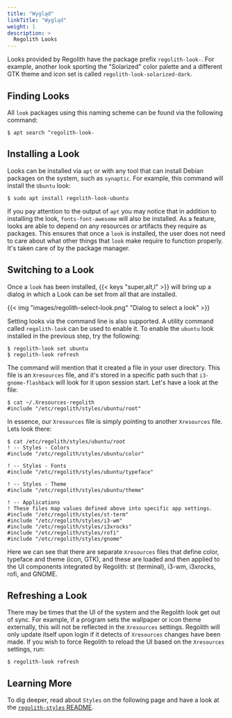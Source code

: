 ```yaml
---
title: "Wygląd"
linkTitle: "Wygląd"
weight: 1
description: >
  Regolith Looks
---
```


Looks provided by Regolith have the package prefix `regolith-look-`. For example, another look sporting the "Solarized" color palette and a different GTK theme and icon set is called `regolith-look-solarized-dark`.

## Finding Looks

All `look` packages using this naming scheme can be found via the following command:

```console
$ apt search ^regolith-look-
```

## Installing a Look

Looks can be installed via `apt` or with any tool that can install Debian packages on the system, such as `synaptic`. For example, this command will install the `Ubuntu` look:

```console
$ sudo apt install regolith-look-ubuntu
```

If you pay attention to the output of `apt` you may notice that in addition to installing the look, `fonts-font-awesome` will also be installed. As a feature, looks are able to depend on any resources or artifacts they require as packages. This ensures that once a `look` is installed, the user does not need to care about what other things that `look` make require to function properly. It's taken care of by the package manager.

## Switching to a Look

Once a `look` has been installed, {{< keys "super,alt,l" >}} will bring up a dialog in which a Look can be set from all that are installed.

{{< img "images/regolith-select-look.png" "Dialog to select a look" >}}

Setting looks via the command line is also supported. A utility command called `regolith-look` can be used to enable it. To enable the `ubuntu` look installed in the previous step, try the following:

```console
$ regolith-look set ubuntu
$ regolith-look refresh
```

The command will mention that it created a file in your user directory. This file is an `Xresources` file, and it's stored in a specific path such that `i3-gnome-flashback` will look for it upon session start. Let's have a look at the file:

```console
$ cat ~/.Xresources-regolith
#include "/etc/regolith/styles/ubuntu/root"
```

In essence, our `Xresources` file is simply pointing to another `Xresources` file. Lets look there:

```console
$ cat /etc/regolith/styles/ubuntu/root
! -- Styles - Colors
#include "/etc/regolith/styles/ubuntu/color"

! -- Styles - Fonts
#include "/etc/regolith/styles/ubuntu/typeface"

! -- Styles - Theme
#include "/etc/regolith/styles/ubuntu/theme"

! -- Applications
! These files map values defined above into specific app settings.
#include "/etc/regolith/styles/st-term"
#include "/etc/regolith/styles/i3-wm"
#include "/etc/regolith/styles/i3xrocks"
#include "/etc/regolith/styles/rofi"
#include "/etc/regolith/styles/gnome"
```

Here we can see that there are separate `Xresources` files that define color, typeface and theme (icon, GTK), and these are loaded and then applied to the UI components integrated by Regolith: st (terminal), i3-wm, i3xrocks, rofi, and GNOME.

## Refreshing a Look

There may be times that the UI of the system and the Regolith look get out of sync. For example, if a program sets the wallpaper or icon theme externally, this will not be reflected in the `Xresources` settings. Regolith will only update itself upon login if it detects of `Xresources` changes have been made. If you wish to force Regolith to reload the UI based on the `Xresources` settings, run:

```console
$ regolith-look refresh
```

## Learning More

To dig deeper, read about `Styles` on the following page and have a look at the [`regolith-styles` README](https://github.com/regolith-linux/regolith-styles).
